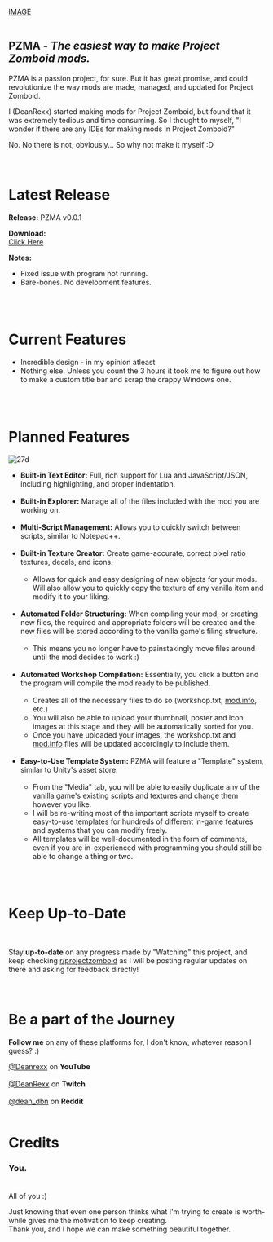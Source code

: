 [IMAGE](https://github.com/deanrexx/PZMA/blob/14a29e6a2a2592f68912018a9a7c9c813a01e873/PZMA.svg)
<br>
<br>

## **PZMA** - ***The easiest way to make Project Zomboid mods.***

PZMA is a passion project, for sure. But it has great promise, and could revolutionize the way
mods are made, managed, and updated for Project Zomboid.

I (DeanRexx) started making mods for Project Zomboid, but found that it was extremely tedious and
time consuming. So I thought to myself, "I wonder if there are any IDEs for making mods in Project Zomboid?"

No. No there is not, obviously... So why not make it myself :D<br>
<br>
<br>

# Latest Release
**Release:** PZMA v0.0.1

**Download:**  
    [Click Here](https://github.com/deanrexx/PZMA/blob/7fd196b3c80f68380080a2f5d09585fa1c3b4462/Versions/version-0-0-1.zip)

**Notes:**  
* Fixed issue with program not running.
* Bare-bones. No development features.
<br>
<br>

# Current Features

* Incredible design - in my opinion atleast
* Nothing else. Unless you count the 3 hours it took me to figure out how to make a custom title bar and scrap the crappy Windows one.
<br>
<br>

# Planned Features

![27d](https://github.com/deanrexx/PZMA/assets/62338264/c36194f4-a3c4-4229-9d31-45a4a5bfc0e2)

* **Built-in Text Editor:** Full, rich support for Lua and JavaScript/JSON, including highlighting, and proper indentation.<br><br>
* **Built-in Explorer:** Manage all of the files included with the mod you are working on.<br><br>
* **Multi-Script Management:** Allows you to quickly switch between scripts, similar to Notepad++.<br><br>
* **Built-in Texture Creator:** Create game-accurate, correct pixel ratio textures, decals, and icons.<br><br>
  * Allows for quick and easy designing of new objects for your mods. Will also allow you to quickly copy the texture of any vanilla item and modify it to your liking.<br><br>
* **Automated Folder Structuring:** When compiling your mod, or creating new files, the required and appropriate folders will be created and the new files will be stored according to the vanilla game's filing structure.<br><br>
  * This means you no longer have to painstakingly move files around until the mod decides to work :)<br><br>
* **Automated Workshop Compilation:** Essentially, you click a button and the program will compile the mod ready to be published.<br><br>
  * Creates all of the necessary files to do so (workshop.txt, [mod.info](https://mod.info), etc.)
  * You will also be able to upload your thumbnail, poster and icon images at this stage and they will be automatically sorted for you.
  * Once you have uploaded your images, the workshop.txt and [mod.info](https://mod.info) files will be updated accordingly to include them.<br><br>
* **Easy-to-Use Template System:** PZMA will feature a "Template" system, similar to Unity's asset store.<br><br>
  * From the "Media" tab, you will be able to easily duplicate any of the vanilla game's existing scripts and textures and change them however you like.
  * I will be re-writing most of the important scripts myself to create easy-to-use templates for hundreds of different in-game features and systems that you can modify freely.
  * All templates will be well-documented in the form of comments, even if you are in-experienced with programming you should still be able to change a thing or two.
<br>
<br>

# Keep Up-to-Date
<br>

Stay **up-to-date** on any progress made by "Watching" this project, and keep checking [r/projectzomboid](https://www.reddit.com/r/projectzomboid/) as I will be posting regular updates on there and asking for feedback directly!
<br>
<br>
<br>

# Be a part of the Journey

**Follow me** on any of these platforms for, I don't know, whatever reason I guess? :)

[@Deanrexx](http://www.youtube.com/@deanrexx) on **YouTube**
<br><br>
[@DeanRexx](https://www.twitch.tv/deanrexx) on **Twitch**
<br><br>
[@dean_dbn](https://www.reddit.com/user/dean_dbn) on **Reddit**
<br>
<br>

# Credits

### **You.**<br><br>

All of you :)

Just knowing that even one person thinks what I'm trying to create is worth-while gives me the motivation to keep creating.<br>
Thank you, and I hope we can make something beautiful together.
<br><br><br><br><br>
